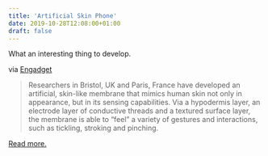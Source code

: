 ```yaml
---
title: 'Artificial Skin Phone'
date: 2019-10-28T12:08:00+01:00
draft: false
---
```


What an interesting thing to develop.

via [Engadget](https://www.engadget.com/2019/10/22/artificial-skin-makes-your-phone-ticklish/)

> Researchers in Bristol, UK and Paris, France have developed an artificial, skin-like membrane that mimics human skin not only in appearance, but in its sensing capabilities. Via a hypodermis layer, an electrode layer of conductive threads and a textured surface layer, the membrane is able to “feel” a variety of gestures and interactions, such as tickling, stroking and pinching.

[Read more.](https://www.engadget.com/2019/10/22/artificial-skin-makes-your-phone-ticklish/)